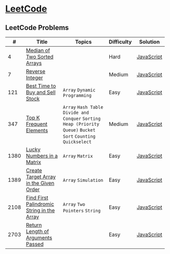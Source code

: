 # [LeetCode](https://leetcode.com/problemset/all/)

## LeetCode Problems

| #    | Title                                                                                                                   | Topics                                                                                                             | Difficulty | Solution                                                                                    |
| ---- | ----------------------------------------------------------------------------------------------------------------------- | ------------------------------------------------------------------------------------------------------------------ | ---------- | ------------------------------------------------------------------------------------------- |
| 4    | [Median of Two Sorted Arrays](https://leetcode.com/problems/median-of-two-sorted-arrays/)                               |                                                                                                                    | Hard       | [JavaScript](https://github.com/facindito/leetcode-solutions/blob/master/Solutions/4.js)    |
| 7    | [Reverse Integer](https://leetcode.com/problems/reverse-integer/)                                                       |                                                                                                                    | Medium     | [JavaScript](https://github.com/facindito/leetcode-solutions/blob/master/Solutions/7.js)    |
| 121  | [Best Time to Buy and Sell Stock](https://leetcode.com/problems/best-time-to-buy-and-sell-stock/)                       | `Array` `Dynamic Programming`                                                                                      | Easy       | [JavaScript](https://github.com/facindito/leetcode-solutions/blob/master/Solutions/121.js)  |
| 347  | [Top K Frequent Elements](https://leetcode.com/problems/top-k-frequent-elements/description/)                           | `Array` `Hash Table` `Divide and Conquer` `Sorting` `Heap (Priority Queue)` `Bucket Sort` `Counting` `Quickselect` | Medium     | [JavaScript](https://github.com/facindito/leetcode-solutions/blob/master/Solutions/347.js)  |
| 1380 | [Lucky Numbers in a Matrix](https://leetcode.com/problems/lucky-numbers-in-a-matrix/)                                   | `Array` `Matrix`                                                                                                   | Easy       | [JavaScript](https://github.com/facindito/leetcode-solutions/blob/master/Solutions/1380.js) |
| 1389 | [Create Target Array in the Given Order](https://leetcode.com/problems/create-target-array-in-the-given-order/)         | `Array` `Simulation`                                                                                               | Easy       | [JavaScript](https://github.com/facindito/leetcode-solutions/blob/master/Solutions/1389.js) |
| 2108 | [Find First Palindromic String in the Array](https://leetcode.com/problems/find-first-palindromic-string-in-the-array/) | `Array` `Two Pointers` `String`                                                                                    | Easy       | [JavaScript](https://github.com/facindito/leetcode-solutions/blob/master/Solutions/2108.js) |
| 2703 | [Return Length of Arguments Passed](https://leetcode.com/problems/return-length-of-arguments-passed/description/)       |                                                                                                                    | Easy       | [JavaScript](https://github.com/facindito/leetcode-solutions/blob/master/Solutions/2703.js) |

